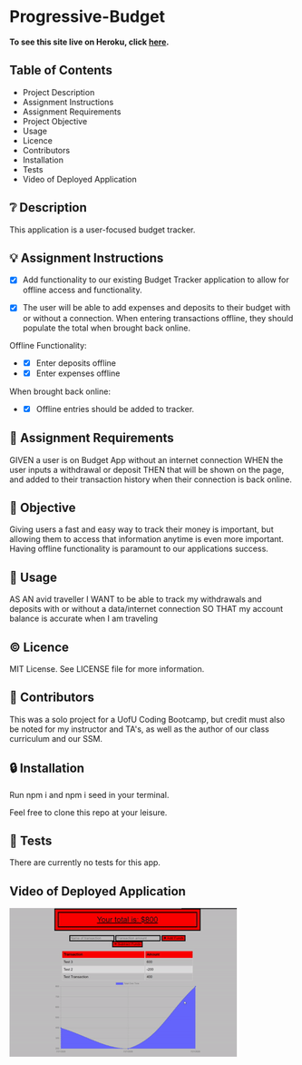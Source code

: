 # Progressive-Budget

**To see this site live on Heroku, click [here]().**

## **Table of Contents**

* Project Description
* Assignment Instructions
* Assignment Requirements
* Project Objective
* Usage
* Licence
* Contributors
* Installation
* Tests
* Video of Deployed Application

## ❔ **Description**

This application is a user-focused budget tracker.

## 💡 **Assignment Instructions**

- [x] Add functionality to our existing Budget Tracker application to allow for offline access and functionality.

- [x] The user will be able to add expenses and deposits to their budget with or without a connection. When entering transactions offline, they should populate the total when brought back online.

Offline Functionality:

  * - [x] Enter deposits offline

  * - [x] Enter expenses offline

When brought back online:

  * - [x] Offline entries should be added to tracker.

## 📌 **Assignment Requirements**

GIVEN a user is on Budget App without an internet connection
WHEN the user inputs a withdrawal or deposit
THEN that will be shown on the page, and added to their transaction history when their connection is back online. 

## 🔲 **Objective**

Giving users a fast and easy way to track their money is important, but allowing them to access that information anytime is even more important. 
Having offline functionality is paramount to our applications success.

## 🔑 **Usage**

AS AN avid traveller
I WANT to be able to track my withdrawals and deposits with or without a data/internet connection
SO THAT my account balance is accurate when I am traveling

## © **Licence**

MIT License. See LICENSE file for more information.

## 💬 **Contributors**

This was a solo project for a UofU Coding Bootcamp, but credit must also be noted for my instructor and TA's, as well as the author of our class curriculum and our SSM. 

## 🔒 **Installation**

Run npm i and npm i seed in your terminal. 

Feel free to clone this repo at your leisure. 

## 📂 **Tests**

There are currently no tests for this app. 

## **Video of Deployed Application**

![Deployed Application](images/working_app.gif)
